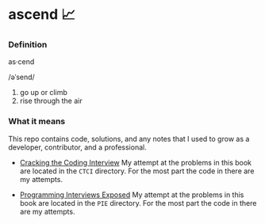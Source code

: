 # ascend :chart_with_upwards_trend:

### Definition
as·cend

/əˈsend/

1.  go up or climb
2.  rise through the air

### What it means
This repo contains code, solutions, and any notes that I used to grow as a developer, contributor, and a professional.

*  [Cracking the Coding Interview](http://www.crackingthecodinginterview.com/)
My attempt at the problems in this book are located in the `CTCI` directory. For the most part the code in there are my attempts.

*  [Programming Interviews Exposed](http://www.wrox.com/WileyCDA/WroxTitle/Programming-Interviews-Exposed-Secrets-to-Landing-Your-Next-Job-3rd-Edition.productCd-1118261364.html)
My attempt at the problems in this book are located in the `PIE` directory. For the most part the code in there are my attempts.
